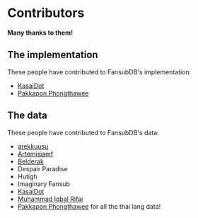 # Contributors

**Many thanks to them!**

## The implementation

These people have contributed to FansubDB's implementation:

  * [KasaiDot](https://github.com/KasaiDot)
  * [Pakkapon Phongthawee](https://github.com/pureexe)

## The data

These people have contributed to FansubDB's data:

  * [arekkuusu](https://github.com/arekkuusu)
  * [Artemisiamf](https://github.com/Artemisiamf)
  * [Belderak](https://github.com/Belderak)
  * Despair Paradise
  * Hutigh
  * Imaginary Fansub
  * [KasaiDot](https://github.com/KasaiDot)
  * [Muhammad Iqbal Rifai](https://github.com/py7hon)
  * [Pakkapon Phongthawee](https://github.com/pureexe) for all the thai lang data!
